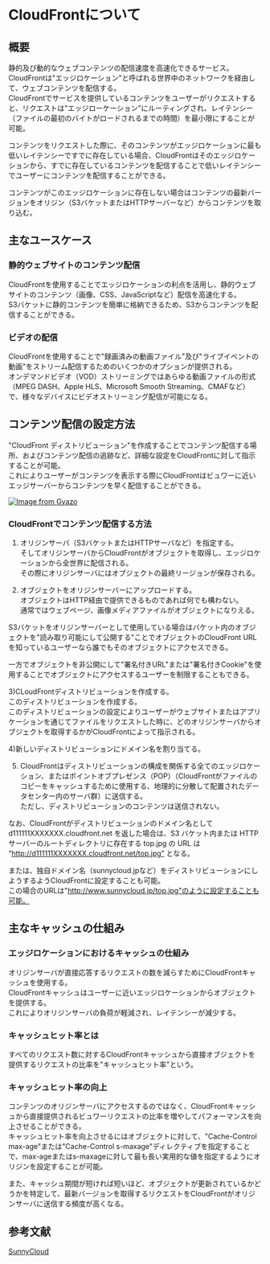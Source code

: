 # CloudFrontについて
## 概要
静的及び動的なウェブコンテンツの配信速度を高速化できるサービス。<br /> CloudFrontは"エッジロケーション"と呼ばれる世界中のネットワークを経由して、ウェブコンテンツを配信する。<br />
CloudFrontでサービスを提供しているコンテンツをユーザーがリクエストすると、リクエストは"エッジローケーション"にルーティングされ、レイテンシー（ファイルの最初のバイトがロードされるまでの時間）を最小限にすることが可能。<br />


コンテンツをリクエストした際に、そのコンテンツがエッジロケーションに最も低いレイテンシーですでに存在している場合、CloudFrontはそのエッジロケーションから、すでに存在しているコンテンツを配信することで低いレイテンシーでユーザーにコンテンツを配信することができる。<br />


コンテンツがこのエッジロケーションに存在しない場合はコンテンツの最新バージョンをオリジン（S3バケットまたはHTTPサーバーなど）からコンテンツを取り込む。<br />


## 主なユースケース

### 静的ウェブサイトのコンテンツ配信
CloudFrontを使用することでエッジロケーションの利点を活用し、静的ウェブサイトのコンテンツ（画像、CSS、JavaScriptなど）配信を高速化する。<br />
S3バケットに静的コンテンツを簡単に格納できるため、S3からコンテンツを配信することができる。<br />


### ビデオの配信
CloudFrontを使用することで"録画済みの動画ファイル"及び"ライブイベントの動画"をストリーム配信するためのいくつかのオプションが提供される。<br />
オンデマンドビデオ（VOD）ストリーミングではあらゆる動画ファイルの形式（MPEG DASH、Apple HLS、Microsoft Smooth Streaming、CMAFなど）で、様々なデバイスにビデオストリーミング配信が可能になる。<br />


## コンテンツ配信の設定方法
"CloudFront ディストリビューション"を作成することでコンテンツ配信する場所、およびコンテンツ配信の追跡など、詳細な設定をCloudFrontに対して指示することが可能。<br />
これによりユーザーがコンテンツを表示する際にCloudFrontはビュワーに近いエッジサーバーからコンテンツを早く配信することができる。<br />

[![Image from Gyazo](https://i.gyazo.com/4357a8259553a37c20b465299fa10e6f.png)](https://gyazo.com/4357a8259553a37c20b465299fa10e6f)<br />


### CloudFrontでコンテンツ配信する方法
1) オリジンサーバ（S3バケットまたはHTTPサーバなど）を指定する。<br />
そしてオリジンサーバからCloudFrontがオブジェクトを取得し、エッジロケーションから全世界に配信される。<br />
その際にオリジンサーバにはオブジェクトの最終リージョンが保存される。<br />


2) オブジェクトをオリジンサーバーにアップロードする。<br />
オブジェクトはHTTP経由で提供できるものであれば何でも構わない。<br />
通常ではウェブページ、画像メディアファイルがオブジェクトになりえる。<br />


S3バケットをオリジンサーバーとして使用している場合はバケット内のオブジェクトを"読み取り可能にして公開する"ことでオブジェクトのCloudFront URLを知っているユーザーなら誰でもそのオブジェクトにアクセスできる。<br />

一方でオブジェクトを非公開にして"署名付きURL"または"署名付きCookie"を使用することでオブジェクトにアクセスするユーザーを制限することもできる。<br />


3)CLoudFrontディストリビューションを作成する。<br />
このディストリビューションを作成する。<br />
このディストリビューションの設定によりユーザーがウェブサイトまたはアプリケーションを通じてファイルをリクエストした時に、どのオリジンサーバからオブジェクトを取得するかがCloudFrontによって指示される。<br />

4)新しいディストリビューションにドメイン名を割り当てる。<br />


5) CloudFrontはディストリビューションの構成を関係する全てのエッジロケーション、またはポイントオブプレゼンス（POP）（CloudFrontがファイルのコピーをキャッシュするために使用する、地理的に分散して配置されたデータセンター内のサーバ群）に送信する。<br />
ただし、ディストリビューションのコンテンツは送信されない。<br />


なお、CloudFrontがディストリビューションのドメイン名としてd111111XXXXXXX.cloudfront.net を返した場合は、S3 バケット内または HTTP サーバーのルートディレクトリに存在する top.jpg の URL は “http://d111111XXXXXXX.cloudfront.net/top.jpg” となる。<br />


または、独自ドメイン名（sunnycloud.jpなど）をディストリビューションにしようするようCloudFrontに設定することも可能。<br />
この場合のURLは"http://www.sunnycloud.jp/top.jpg"のように設定することも可能。<br />


## 主なキャッシュの仕組み
### エッジロケーションにおけるキャッシュの仕組み

オリジンサーバが直接応答するリクエストの数を減らすためにCloudFrontキャッシュを使用する。<br />
CloudFrontキャッシュはユーザーに近いエッジロケーションからオブジェクトを提供する。<br />
これによりオリジンサーバの負荷が軽減され、レイテンシーが減少する。<br />


### キャッシュヒット率とは

すべてのリクエスト数に対するCloudFrontキャッシュから直接オブジェクトを提供するリクエストの比率を"キャッシュヒット率"という。<br />


### キャッシュヒット率の向上

コンテンツのオリジンサーバにアクセスするのではなく、CloudFrontキャッシュから直接提供されるビュワーリクエストの比率を増やしてパフォーマンスを向上させることができる。<br />
キャッシュヒット率を向上させるにはオブジェクトに対して、"Cache-Control max-age"または"Cache-Control s-maxage"ディレクティブを指定することで、max-ageまたはs-maxageに対して最も長い実用的な値を指定するようにオリジンを設定することが可能。<br />


また、キャッシュ期間が短ければ短いほど、オブジェクトが更新されているかどうかを特定して、最新バージョンを取得するリクエストをCloudFrontがオリジンサーバに送信する頻度が高くなる。<br />


## 参考文献
[SunnyCloud](https://www.sunnycloud.jp/column/20210614-01/)<br />
